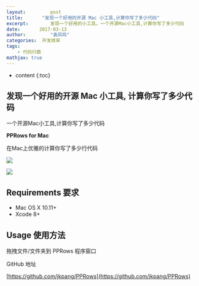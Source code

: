 ```yaml
---
layout:     	post
title:       "发现一个好用的开源 Mac 小工具,计算你写了多少代码"
excerpt: 		发现一个好用的小工具。一个开源Mac小工具,计算你写了多少代码 
date:     	2017-03-13 
author:     	"袁凤鸣"
categories:  开发效率
tags: 
    - 代码行数 
mathjax: true
---
```


* content
{:toc} 

## 发现一个好用的开源 Mac 小工具, 计算你写了多少代码

一个开源Mac小工具,计算你写了多少代码

**PPRows for Mac**

在Mac上优雅的计算你写了多少行代码

![](https://dn-mhke0kuv.qbox.me/94ae75d6b22fa7f035dc.gif)


![](https://dn-mhke0kuv.qbox.me/5374746eebe84797cebd.gif)






##  Requirements 要求

- Mac OS X 10.11+
- Xcode 8+

## Usage 使用方法

拖拽文件/文件夹到 PPRows 程序窗口

GitHub 地址

[https://github.com/jkpang/PPRows](https://github.com/jkpang/PPRows)

